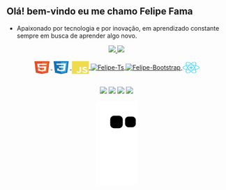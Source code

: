 ## Olá! bem-vindo eu me chamo Felipe Fama

- Apaixonado por tecnologia e por inovação, em aprendizado constante sempre em busca de aprender algo novo.

<div align="center">
  <a href="https://github.com/FelipeFama">
  <img height="180em" src="https://github-readme-stats.vercel.app/api?username=FelipeFama&show_icons=true&theme=gruvbox&include_all_commits=true&count_private=true"/>
  <img height="180em" src="https://github-readme-stats.vercel.app/api/top-langs/?username=FelipeFama&layout=compact&langs_count=7&theme=gruvbox"/>
</div>

  <div align="center" style="display: inline_block"><br>
  <img align="center" alt="Felipe-HTML" height="30" width="40" src="https://raw.githubusercontent.com/devicons/devicon/master/icons/html5/html5-original.svg">
  <img align="center" alt="Felipe-CSS" height="30" width="40" src="https://raw.githubusercontent.com/devicons/devicon/master/icons/css3/css3-original.svg">
  <img align="center" alt="Felipe-Js" height="30" width="40" src="https://raw.githubusercontent.com/devicons/devicon/master/icons/javascript/javascript-plain.svg">
 <img align="center" alt="Felipe-Ts" height="30" width="30" src="https://cdn.jsdelivr.net/gh/devicons/devicon/icons/typescript/typescript-original.svg" />
 <img align="center" alt="Felipe-Bootstrap" height="30" width="40" src="https://cdn.jsdelivr.net/gh/devicons/devicon/icons/bootstrap/bootstrap-original.svg" />
 <img align="center" alt="Felipe-REACT" height="30" width="40" src="https://raw.githubusercontent.com/devicons/devicon/master/icons/react/react-original.svg">
 </div>
  
  ##
  <div align="center"> 
  <a href="https://instagram.com/lipeh.mesquita" target="_blank"><img src="https://img.shields.io/badge/-Instagram-%23E4405F?style=for-the-badge&logo=instagram&logoColor=white" target="_blank"></a> 
 <a href ="mailto:lipehfama@gmail.com"><img src="https://img.shields.io/badge/Gmail-D14836?style=for-the-badge&logo=gmail&logoColor=white" target="_blank"></a>
  <a href="https://www.linkedin.com/in/felipe-fama-595ab7195/" target="_blank"><img src="https://img.shields.io/badge/-LinkedIn-%230077B5?style=for-the-badge&logo=linkedin&logoColor=white" target="_blank"></a>
     <a href="https://discord.com/users/722976706347925515" target="_blank"><img src="https://img.shields.io/badge/Discord-7289DA?style=for-the-badge&logo=discord&logoColor=white" target="_blank"></a> 
    
  ![Snake animation](https://github.com/FelipeFama/FelipeFama/blob/output/github-contribution-grid-snake.svg)
    
</div>



